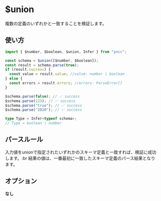 # $union

複数の定義のいずれかと一致することを検証します。

## 使い方

```typescript
import { $number, $boolean, $union, Infer } from "yncc";

const schema = $union([$number, $boolean]);
const result = schema.parse(true);
if (result.success) {
  const value = result.value; //value: number | boolean
} else {
  const errors = result.errors; //errors: ParseError[]
}

$schema.parse(false); // ✅ success
$schema.parse(123); // ✅ success
$schema.parse("true"); // ✅ success
$schema.parse("2020"); // ✅ success

type Type = Infer<typeof schema>;
// Type = boolean | number
```

## パースルール

入力値をunionで指定されたいずれかのスキーマ定義と一致すれば、検証に成功します。:br
結果の値は、一番最初に一致したスキーマ定義のパース結果となります。

## オプション

**なし**
